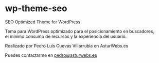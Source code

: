# wp-theme-seo
SEO Optimized Theme for WordPress

Tema para WordPress optimizado para el posicionamiento en buscadores, el mínimo consumo de recursos y la experiencia del usuario.

Realizado por Pedro Luis Cuevas Villarrubia en AsturWebs.es

Puedes contactarme en pedro@asturwebs.es
